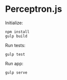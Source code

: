 Perceptron.js
=============

Initialize:
```
npm install
gulp build
```

Run tests:
```
gulp test
```

Run app:
```
gulp serve
```